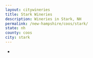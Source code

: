 ```yaml
---
layout: citywineries
title: Stark Wineries
description: Wineries in Stark, NH
permalink: /new-hampshire/coos/stark/
state: nh
county: coos
city: stark
---
```

-
